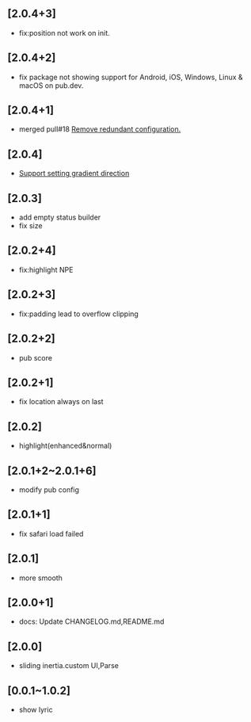 ## [2.0.4+3]
* fix:position not work on init.
## [2.0.4+2]
* fix package not showing support for Android, iOS, Windows, Linux & macOS on pub.dev. 
## [2.0.4+1]
* merged pull#18 [Remove redundant configuration. ](https://github.com/ozyl/flutter_lyric/pull/18) 
## [2.0.4]
* [Support setting gradient direction](https://github.com/ozyl/flutter_lyric/issues/14)
## [2.0.3]
* add empty status builder
* fix size
## [2.0.2+4]
* fix:highlight NPE
## [2.0.2+3]
* fix:padding lead to overflow clipping
## [2.0.2+2]
* pub score
## [2.0.2+1]
* fix location always on last
## [2.0.2]
* highlight(enhanced&normal)
## [2.0.1+2~2.0.1+6]
* modify pub config
## [2.0.1+1]
* fix safari load failed
## [2.0.1]
* more smooth
## [2.0.0+1]
* docs: Update CHANGELOG.md,README.md
## [2.0.0]
* sliding inertia.custom UI,Parse
## [0.0.1~1.0.2]
* show lyric